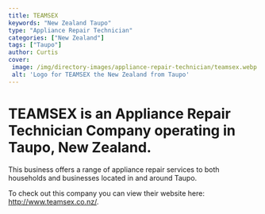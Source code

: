 ```yaml
---
title: TEAMSEX
keywords: "New Zealand Taupo"
type: "Appliance Repair Technician"
categories: ["New Zealand"]
tags: ["Taupo"]
author: Curtis
cover: 
 image: /img/directory-images/appliance-repair-technician/teamsex.webp
 alt: 'Logo for TEAMSEX the New Zealand from Taupo'
---
```


# TEAMSEX is an Appliance Repair Technician Company operating in Taupo, New Zealand.

This business offers a range of appliance repair services to both households and businesses located in and around Taupo.



To check out this company you can view their website here: http://www.teamsex.co.nz/.
